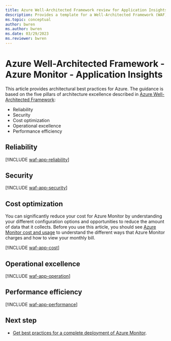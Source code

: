 ```yaml
---
title: Azure Well-Architected Framework review for Application Insights in Azure Monitor
description: Provides a template for a Well-Architected Framework (WAF) article specific to Application Insights in Azure Monitor.
ms.topic: conceptual
author: bwren
ms.author: bwren
ms.date: 03/29/2023
ms.reviewer: bwren
---
```


# Azure Well-Architected Framework - Azure Monitor - Application Insights



This article provides architectural best practices for Azure. The guidance is based on the five pillars of architecture excellence described in [Azure Well-Architected Framework](/azure/architecture/framework/):

- Reliability
- Security
- Cost optimization
- Operational excellence
- Performance efficiency

## Reliability


[!INCLUDE [waf-app-reliability](includes/waf-app-reliability.md)]


## Security


[!INCLUDE [waf-app-security](includes/waf-app-security.md)]


## Cost optimization
You can significantly reduce your cost for Azure Monitor by understanding your different configuration options and opportunities to reduce the amount of data that it collects. Before you use this article, you should see [Azure Monitor cost and usage](usage-estimated-costs.md) to understand the different ways that Azure Monitor charges and how to view your monthly bill.

[!INCLUDE [waf-app-cost](includes/waf-app-cost.md)]


## Operational excellence


[!INCLUDE [waf-app-operation](includes/waf-app-operation.md)]


## Performance efficiency


[!INCLUDE [waf-app-performance](includes/waf-app-performance.md)]

## Next step

- [Get best practices for a complete deployment of Azure Monitor](best-practices.md).
